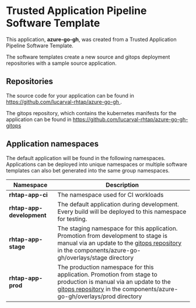 # Trusted Application Pipeline Software Template

This application, **azure-go-gh**, was created from a Trusted Application Pipeline Software Template.

The software templates create a new source and gitops deployment repositories with a sample source application. 

## Repositories

The source code for your application can be found in [https://github.com/lucarval-rhtap/azure-go-gh ](https://github.com/lucarval-rhtap/azure-go-gh ).
 
The gitops repository, which contains the kubernetes manifests for the application can be found in 
[https://github.com/lucarval-rhtap/azure-go-gh-gitops ](https://github.com/lucarval-rhtap/azure-go-gh-gitops ) 

## Application namespaces 

The default application will be found in the following namespaces. Applications can be deployed into unique namespaces or multiple software templates can also bet generated into the same group namespaces.  

|  Namespace   |  Description   |  
| -------- | -------- |
| **rhtap-app-ci** | The namespace used for CI workloads |
| **rhtap-app-development** | The default application during development. Every build will be deployed to this namespace for testing. |
| **rhtap-app-stage** | The staging namespace for this application. Promotion from development to stage is manual via an update to the [gitops repository](https://github.com/lucarval-rhtap/azure-go-gh-gitops ) in the components/azure-go-gh/overlays/stage directory |
| **rhtap-app-prod** | The production namespace for this application. Promotion from stage to production is manual via an update to the [gitops repository](https://github.com/lucarval-rhtap/azure-go-gh-gitops ) in the components/azure-go-gh/overlays/prod directory |